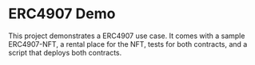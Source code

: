 # ERC4907 Demo

This project demonstrates a ERC4907 use case. It comes with a sample ERC4907-NFT, a rental place for the NFT, tests for both contracts, and a script that deploys both contracts.
